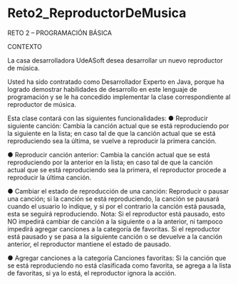 # Reto2_ReproductorDeMusica


RETO 2 – PROGRAMACIÓN BÁSICA

CONTEXTO

La casa desarrolladora UdeASoft desea desarrollar un nuevo reproductor de
música.

Usted ha sido contratado como Desarrollador Experto en Java, porque ha
logrado demostrar habilidades de desarrollo en este lenguaje de
programación y se le ha concedido implementar la clase correspondiente al
reproductor de música.

Esta clase contará con las siguientes funcionalidades:
● Reproducir siguiente canción: Cambia la canción actual que se está
reproduciendo por la siguiente en la lista; en caso tal de que la canción
actual que se está reproduciendo sea la última, se vuelve a reproducir la
primera canción.

● Reproducir canción anterior: Cambia la canción actual que se está
reproduciendo por la anterior en la lista; en caso tal de que la canción
actual que se está reproduciendo sea la primera, el reproductor procede
a reproducir la última canción.

● Cambiar el estado de reproducción de una canción: Reproducir o pausar
una canción; si la canción se está reproduciendo, la canción se pausará
cuando el usuario lo indique, y si por el contrario la canción está
pausada, esta se seguirá reproduciendo.
Nota: Si el reproductor está pausado, esto NO impedirá cambiar de
canción a la siguiente o a la anterior, ni tampoco impedirá agregar
canciones a la categoría de favoritas.
Si el reproductor está pausado y se pasa a la siguiente canción o se
devuelve a la canción anterior, el reproductor mantiene el estado de
pausado.

● Agregar canciones a la categoría Canciones favoritas: Si la canción que se
está reproduciendo no está clasificada como favorita, se agrega a la lista
de favoritas, si ya lo está, el reproductor ignora la acción.
